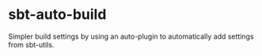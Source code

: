 # sbt-auto-build
Simpler build settings by using an auto-plugin to automatically add settings from sbt-utils.
